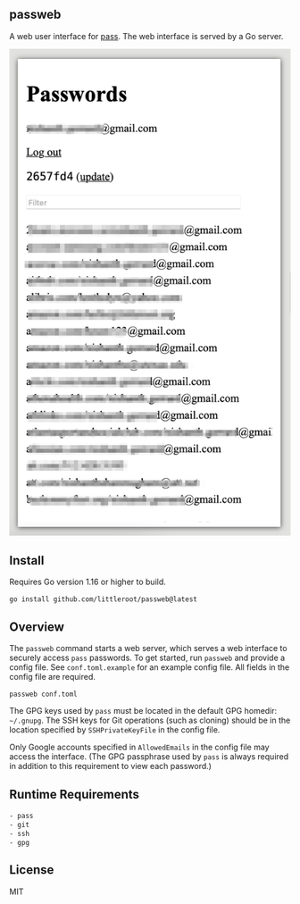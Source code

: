 ## passweb

A web user interface for [pass][1]. The web interface is served by a Go
server.

![screenshot of passweb user interface](.screenshots/front.png)

## Install

Requires Go version 1.16 or higher to build.

```
go install github.com/littleroot/passweb@latest
```

## Overview

The `passweb` command starts a web server, which serves a web interface to
securely access `pass` passwords. To get started, run `passweb` and provide a
config file.  See `conf.toml.example` for an example config file. All fields
in the config file are required.

```
passweb conf.toml
```

The GPG keys used by `pass` must be located in the default GPG homedir:
`~/.gnupg`.  The SSH keys for Git operations (such as cloning) should be in
the location specified by `SSHPrivateKeyFile` in the config file.

Only Google accounts specified in `AllowedEmails` in the config file may
access the interface. (The GPG passphrase used by `pass` is always required in
addition to this requirement to view each password.)

## Runtime Requirements

```
- pass
- git
- ssh
- gpg
```

## License

MIT

[1]: http://passworstore.org

